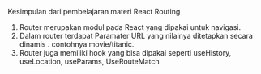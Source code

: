 Kesimpulan dari pembelajaran materi React Routing

1. Router merupakan modul pada React yang dipakai untuk navigasi.
2. Dalam router terdapat Paramater URL yang nilainya ditetapkan secara dinamis . contohnya movie/titanic.
3. Router juga memiliki hook yang bisa dipakai seperti useHistory, useLocation, useParams, UseRouteMatch
